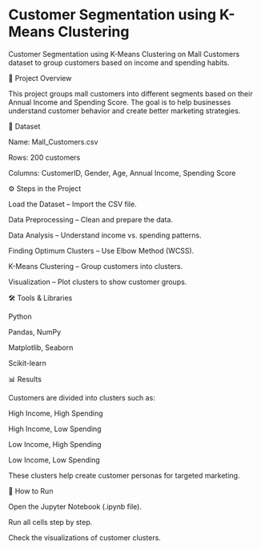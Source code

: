 # Customer Segmentation using K-Means Clustering
Customer Segmentation using K-Means Clustering on Mall Customers dataset to group customers based on income and spending habits.

 📌 Project Overview

This project groups mall customers into different segments based on their Annual Income and Spending Score.
The goal is to help businesses understand customer behavior and create better marketing strategies.

📂 Dataset

Name: Mall_Customers.csv

Rows: 200 customers

Columns: CustomerID, Gender, Age, Annual Income, Spending Score

⚙️ Steps in the Project

Load the Dataset – Import the CSV file.

Data Preprocessing – Clean and prepare the data.

Data Analysis – Understand income vs. spending patterns.

Finding Optimum Clusters – Use Elbow Method (WCSS).

K-Means Clustering – Group customers into clusters.

Visualization – Plot clusters to show customer groups.

🛠️ Tools & Libraries

Python

Pandas, NumPy

Matplotlib, Seaborn

Scikit-learn

📊 Results

Customers are divided into clusters such as:

High Income, High Spending

High Income, Low Spending

Low Income, High Spending

Low Income, Low Spending

These clusters help create customer personas for targeted marketing.

🚀 How to Run

Open the Jupyter Notebook (.ipynb file).

Run all cells step by step.

Check the visualizations of customer clusters.
 
